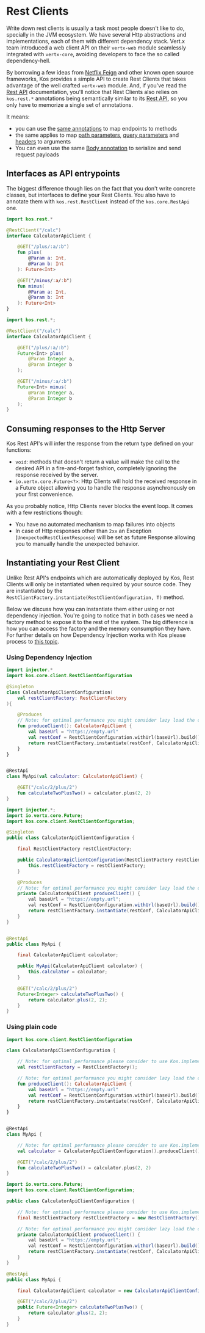 # Rest Clients
Write down rest clients is usually a task most people doesn't like to do,
specially in the JVM ecosystem. We have several Http abstractions and
implementations, each of them with different dependency stack. Vert.x team
introduced a web client API on their `vertx-web` module seamlessly integrated
with `vertx-core`, avoiding developers to face the so called dependency-hell.

By borrowing a few ideas from [Netflix Feign](https://github.com/OpenFeign/feign)
and other known open source frameworks, Kos provides a simple API to create
Rest Clients that takes advantage of the well crafted `vertx-web` module. And,
if you've read the [Rest API](../02-rest-apis) documentation, you'll notice that
Rest Clients also relies on `kos.rest.*` annotations being semantically similar
to its [Rest API](../02-rest-apis), so you only have to memorize a single set
of annotations.

It means:

- you can use the [same annotations](../02-rest-apis/#exposing-methods-as-rest-endpoints) to map endpoints to methods
- the same applies to map [path parameters](../02-rest-apis/#path-parameters),
  [query parameters](../02-rest-apis/#query-parameters)
  and [headers](../02-rest-apis/#http-headers)
  to arguments
- You can even use the same [Body annotation](../02-rest-apis/#capturing-the-request-payload)
  to serialize and send request payloads

## Interfaces as API entrypoints
The biggest difference though lies on the fact that you don't write concrete classes,
but interfaces to define your Rest Clients. You also have to annotate them with `kos.rest.RestClient`
instead of the `kos.core.RestApi` one.

```kotlin tab="Kotlin"
import kos.rest.*

@RestClient("/calc")
interface CalculatorApiClient {

    @GET("/plus/:a/:b")
    fun plus(
        @Param a: Int,
        @Param b: Int
    ): Future<Int>

    @GET("/minus/:a/:b")
    fun minus(
        @Param a: Int,
        @Param b: Int
    ): Future<Int>
}
```

```java tab="Java"
import kos.rest.*;

@RestClient("/calc")
interface CalculatorApiClient {

    @GET("/plus/:a/:b")
    Future<Int> plus(
        @Param Integer a,
        @Param Integer b
    );

    @GET("/minus/:a/:b")
    Future<Int> minus(
        @Param Integer a,
        @Param Integer b
    );
}
```

## Consuming responses to the Http Server
Kos Rest API's will infer the response from the return type defined on your functions:

- `void`: methods that doesn't return a value will make the call to the desired API in
  a fire-and-forget fashion, completely ignoring the response received by the server.
- `io.vertx.core.Future<?>`: Http Clients will hold the received response in a Future object
  allowing you to handle the response asynchronously on your first convenience.

As you probably notice, Http Clients never blocks the event loop. It comes with a few
restrictions though:

- You have no automated mechanism to map failures into objects
- In case of Http responses other than `2xx` an Exception (`UnexpectedRestClientResponse`)
  will be set as future Response allowing you to manually handle the unexpected behavior.

## Instantiating your Rest Client
Unlike Rest API's endpoints which are automatically deployed by Kos, Rest Clients
will only be instantiated when required by your source code. They are instantiated
by the `RestClientFactory.instantiate(RestClientConfiguration, T)` method.

Below we discuss how you can instantiate them either using or not dependency injection.
You're going to notice that in both cases we need a factory method to expose it to the
rest of the system. The big difference is how you can access the factory and the memory
consumption they have. For further details on how Dependency Injection works with Kos
please process to [this topic](../11-dependency-injection). 

### Using Dependency Injection
```kotlin tab="Kotlin"
import injector.*
import kos.core.client.RestClientConfiguration

@Singleton
class CalculatorApiClientConfiguration(
    val restClientFactory: RestClientFactory
){

    @Produces
    // Note: for optimal performance you might consider lazy load the client
    fun produceClient(): CalculatorApiClient {
        val baseUrl = "https://empty.url"
        val restConf = RestClientConfiguration.withUrl(baseUrl).build()
        return restClientFactory.instantiate(restConf, CalculatorApiClient::class.java)
    }
}


@RestApi
class MyApi(val calculator: CalculatorApiClient) {

    @GET("/calc/2/plus/2")
    fun calculateTwoPlusTwo() = calculator.plus(2, 2)
}
```

```java tab="Java"
import injector.*;
import io.vertx.core.Future;
import kos.core.client.RestClientConfiguration;

@Singleton
public class CalculatorApiClientConfiguration {

    final RestClientFactory restClientFactory;

    public CalculatorApiClientConfiguration(RestClientFactory restClientFactory) {
        this.restClientFactory = restClientFactory;
    }

    @Produces
    // Note: for optimal performance you might consider lazy load the client
    private CalculatorApiClient produceClient() {
        val baseUrl = "https://empty.url";
        val restConf = RestClientConfiguration.withUrl(baseUrl).build();
        return restClientFactory.instantiate(restConf, CalculatorApiClient.java);
    }
}


@RestApi
public class MyApi {

    final CalculatorApiClient calculator;

    public MyApi(CalculatorApiClient calculator) {
        this.calculator = calculator;
    }

    @GET("/calc/2/plus/2")
    Future<Integer> calculateTwoPlusTwo() {
        return calculator.plus(2, 2);
    }
}
```

### Using plain code
```kotlin tab="Kotlin"
import kos.core.client.RestClientConfiguration

class CalculatorApiClientConfiguration {

    // Note: for optimal performance please consider to use Kos.implementationLoader to instantiate it
    val restClientFactory = RestClientFactory();

    // Note: for optimal performance you might consider lazy load the client
    fun produceClient(): CalculatorApiClient {
        val baseUrl = "https://empty.url"
        val restConf = RestClientConfiguration.withUrl(baseUrl).build()
        return restClientFactory.instantiate(restConf, CalculatorApiClient::class.java)
    }
}


@RestApi
class MyApi {

    // Note: for optimal performance please consider to use Kos.implementationLoader to instantiate it
    val calculator = CalculatorApiClientConfiguration().produceClient()

    @GET("/calc/2/plus/2")
    fun calculateTwoPlusTwo() = calculator.plus(2, 2)
}
```

```java tab="Java"
import io.vertx.core.Future;
import kos.core.client.RestClientConfiguration;

public class CalculatorApiClientConfiguration {

    // Note: for optimal performance please consider to use Kos.implementationLoader to instantiate it
    final RestClientFactory restClientFactory = new RestClientFactory();

    // Note: for optimal performance you might consider lazy load the client
    private CalculatorApiClient produceClient() {
        val baseUrl = "https://empty.url";
        val restConf = RestClientConfiguration.withUrl(baseUrl).build();
        return restClientFactory.instantiate(restConf, CalculatorApiClient.java);
    }
}

@RestApi
public class MyApi {

    final CalculatorApiClient calculator = new CalculatorApiClientConfiguration().produceClient();

    @GET("/calc/2/plus/2")
    public Future<Integer> calculateTwoPlusTwo() {
        return calculator.plus(2, 2);
    }
}
```